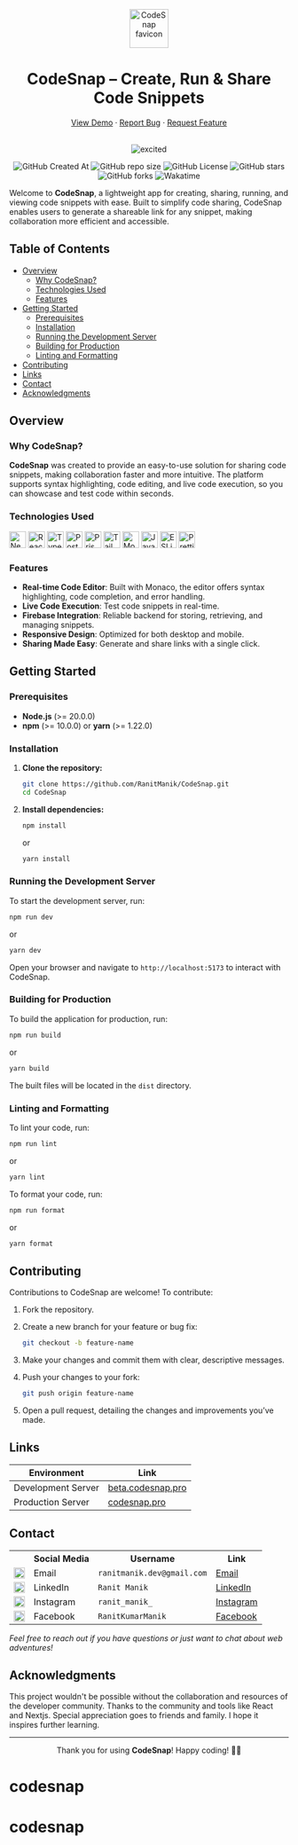 <div align="center">
  <img height="70px" src="https://github.com/user-attachments/assets/89a292d5-674e-41de-b0de-6af88c2042b3" alt="CodeSnap favicon">
  <h1>CodeSnap – Create, Run & Share Code Snippets</h1>
  <a href="https://codesnap.pro/">View Demo</a>
  ·
  <a href="https://github.com/RanitManik/CodeSnap/issues/new?assignees=&labels=&projects=&template=bug_report.yml&title=">Report Bug</a>
  ·
  <a href="https://github.com/RanitManik/CodeSnap/issues/new?assignees=&labels=&projects=&template=feature_request.yml&title=">Request Feature</a>
  <br/>  
  <br/>

![excited](https://github.com/user-attachments/assets/48f47285-cfe2-41db-8b50-a6a57987c6e9)

![GitHub Created At](https://img.shields.io/github/created-at/RanitManik/CodeSnap)
![GitHub repo size](https://img.shields.io/github/repo-size/RanitManik/CodeSnap)
![GitHub License](https://img.shields.io/github/license/RanitManik/CodeSnap)
![GitHub stars](https://img.shields.io/github/stars/RanitManik/CodeSnap?style=default)
![GitHub forks](https://img.shields.io/github/forks/RanitManik/CodeSnap?style=default)
![Wakatime](https://wakatime.com/badge/github/RanitManik/CodeSnap.svg)
</div>  

Welcome to **CodeSnap**, a lightweight app for creating, sharing, running, and viewing code snippets with ease. Built to
simplify code sharing, CodeSnap enables users to generate a shareable link for any snippet, making collaboration more
efficient and accessible.

## Table of Contents

- [Overview](#overview)
    - [Why CodeSnap?](#why-codesnap)
    - [Technologies Used](#technologies-used)
    - [Features](#features)
- [Getting Started](#getting-started)
    - [Prerequisites](#prerequisites)
    - [Installation](#installation)
    - [Running the Development Server](#running-the-development-server)
    - [Building for Production](#building-for-production)
    - [Linting and Formatting](#linting-and-formatting)
- [Contributing](#contributing)
- [Links](#links)
- [Contact](#contact)
- [Acknowledgments](#acknowledgments)

## Overview

### Why CodeSnap?

**CodeSnap** was created to provide an easy-to-use solution for sharing code snippets, making collaboration faster and
more intuitive. The platform supports syntax highlighting, code editing, and live code execution, so you can showcase
and test code within seconds.

### Technologies Used

<p> 
  <img src="https://img.shields.io/badge/next.js-%23000000.svg?style=for-the-badge&logo=next.js&logoColor=white" alt="Next.js" height="30px"> 
  <img src="https://img.shields.io/badge/react-%2320232a.svg?style=for-the-badge&logo=react&logoColor=%2361DAFB" alt="React" height="30px"> 
  <img src="https://img.shields.io/badge/typescript-%23007ACC.svg?style=for-the-badge&logo=typescript&logoColor=white" alt="TypeScript" height="30px"> 
  <img src="https://img.shields.io/badge/postgresql-%23336791.svg?style=for-the-badge&logo=postgresql&logoColor=white" alt="PostgreSQL" height="30px"> 
  <img src="https://img.shields.io/badge/Prisma-3982CE?style=for-the-badge&logo=Prisma&logoColor=white" alt="Prisma" height="30px"> 
  <img src="https://img.shields.io/badge/tailwindcss-%2338B2AC.svg?style=for-the-badge&logo=tailwind-css&logoColor=white" alt="TailwindCSS" height="30px">
  <img src="https://img.shields.io/badge/monaco-%23007ACC.svg?style=for-the-badge&logo=microsoft&logoColor=white" alt="Monaco Editor" height="30px">
  <img src="https://img.shields.io/badge/javascript-%23323330.svg?style=for-the-badge&logo=javascript&logoColor=%23F7DF1E" alt="JavaScript" height="30px">
  <img src="https://img.shields.io/badge/ESLint-4B3263?style=for-the-badge&logo=eslint&logoColor=white" alt="ESLint" height="30px">
  <img src="https://img.shields.io/badge/Prettier-F7B93E.svg?style=for-the-badge&logo=Prettier&logoColor=black" alt="Prettier" height="30px">
</p>

### Features

- **Real-time Code Editor**: Built with Monaco, the editor offers syntax highlighting, code completion, and error
  handling.
- **Live Code Execution**: Test code snippets in real-time.
- **Firebase Integration**: Reliable backend for storing, retrieving, and managing snippets.
- **Responsive Design**: Optimized for both desktop and mobile.
- **Sharing Made Easy**: Generate and share links with a single click.

## Getting Started

### Prerequisites

- **Node.js** (>= 20.0.0)
- **npm** (>= 10.0.0) or **yarn** (>= 1.22.0)

### Installation

1. **Clone the repository:**

   ```bash
   git clone https://github.com/RanitManik/CodeSnap.git
   cd CodeSnap
   ```

2. **Install dependencies:**

   ```bash
   npm install
   ```

   or

   ```bash
   yarn install
   ```

### Running the Development Server

To start the development server, run:

```bash
npm run dev
```

or

```bash
yarn dev
```

Open your browser and navigate to `http://localhost:5173` to interact with CodeSnap.

### Building for Production

To build the application for production, run:

```bash
npm run build
```

or

```bash
yarn build
```

The built files will be located in the `dist` directory.

### Linting and Formatting

To lint your code, run:

```bash
npm run lint
```

or

```bash
yarn lint
```

To format your code, run:

```bash
npm run format
```

or

```bash
yarn format
```

## Contributing

Contributions to CodeSnap are welcome! To contribute:

1. Fork the repository.
2. Create a new branch for your feature or bug fix:

   ```bash
   git checkout -b feature-name
   ```

3. Make your changes and commit them with clear, descriptive messages.
4. Push your changes to your fork:

   ```bash
   git push origin feature-name
   ```

5. Open a pull request, detailing the changes and improvements you’ve made.

## Links

| Environment        | Link                                                       |
|--------------------|------------------------------------------------------------|
| Development Server | [beta.codesnap.pro](https://beta.codesnap.pro)             |
| Production Server  | [codesnap.pro](https://www.codesnap.pro)                   |

## Contact

<table>
  <tr>
    <th></th>
    <th>Social Media</th>
    <th>Username</th>
    <th>Link</th>
  </tr>
  <tr>
    <td><img src="https://cdn4.iconfinder.com/data/icons/social-media-logos-6/512/112-gmail_email_mail-512.png" width="20" /></td>
    <td>Email</td>
    <td><code>ranitmanik.dev@gmail.com</code></td>
    <td><a href="mailto:ranitmanik.dev@gmail.com" target="_blank">Email</a></td>
  </tr>
  <tr>
    <td><img src="https://upload.wikimedia.org/wikipedia/commons/thumb/c/ca/LinkedIn_logo_initials.png/480px-LinkedIn_logo_initials.png" width="20" /></td>
    <td>LinkedIn</td>
    <td><code>Ranit Manik</code></td>
    <td><a href="https://www.linkedin.com/in/ranit-manik/" target="_blank">LinkedIn</a></td>
  </tr>
  <tr>
    <td><img src="https://upload.wikimedia.org/wikipedia/commons/thumb/a/a5/Instagram_icon.png/600px-Instagram_icon.png" width="20" /></td>
    <td>Instagram</td>
    <td><code>ranit_manik_</code></td>
    <td><a href="https://www.instagram.com/ranit_manik_/" target="_blank">Instagram</a></td>
  </tr>
  <tr>
    <td><img src="https://upload.wikimedia.org/wikipedia/commons/6/6c/Facebook_Logo_2023.png" width="20" /></td>
    <td>Facebook</td>
    <td><code>RanitKumarManik</code></td>
    <td><a href="https://www.facebook.com/RanitKumarManik/" target="_blank">Facebook</a></td>
</tr>
</table>

_Feel free to reach out if you have questions or just want to chat about web adventures!_

## Acknowledgments

This project wouldn't be possible without the collaboration and resources of the developer community. Thanks to the
community and tools like React and Nextjs. Special appreciation goes to friends and family. I hope it inspires further
learning.

---

<p align="center">
   Thank you for using <strong>CodeSnap</strong>! Happy coding! 👨‍💻
</p>

# codesnap
# codesnap
